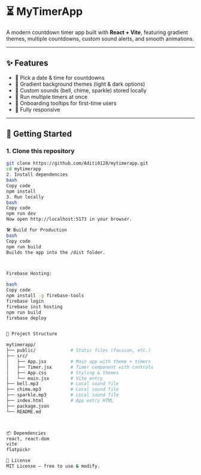 # ⏳ MyTimerApp

A modern countdown timer app built with **React + Vite**, featuring gradient themes, multiple countdowns, custom sound alerts, and smooth animations.  

---

## ✨ Features
- 📅 Pick a date & time for countdowns  
- 🎨 Gradient background themes (light & dark options)  
- 🔔 Custom sounds (bell, chime, sparkle) stored locally  
- 🧩 Run multiple timers at once  
- 🎉 Onboarding tooltips for first-time users  
- 📱 Fully responsive  

---

## 🚀 Getting Started

### 1. Clone this repository
```bash
git clone https://github.com/Aditi0128/mytimerapp.git
cd mytimerapp
2. Install dependencies
bash
Copy code
npm install
3. Run locally
bash
Copy code
npm run dev
Now open http://localhost:5173 in your browser.

🛠️ Build for Production
bash
Copy code
npm run build
Builds the app into the /dist folder.



Firebase Hosting:

bash
Copy code
npm install -g firebase-tools
firebase login
firebase init hosting
npm run build
firebase deploy


📂 Project Structure

mytimerapp/
├── public/             # Static files (favicon, etc.)
├── src/
│   ├── App.jsx         # Main app with theme + timers
│   ├── Timer.jsx       # Timer component with controls
│   ├── App.css         # Styling & themes
│   └── main.jsx        # Vite entry
├── bell.mp3            # Local sound file
├── chime.mp3           # Local sound file
├── sparkle.mp3         # Local sound file
├── index.html          # App entry HTML
├── package.json
└── README.md



📦 Dependencies
react, react-dom
vite
flatpickr

📜 License
MIT License – free to use & modify.
